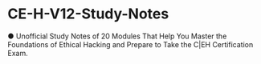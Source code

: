 # CE-H-V12-Study-Notes
● Unofficial Study Notes of 20 Modules That Help You Master the Foundations of Ethical Hacking and Prepare to Take the C|EH Certification Exam.
